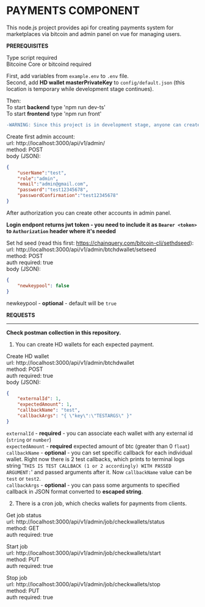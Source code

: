 PAYMENTS COMPONENT
=====================

This node.js project provides api for creating payments system for marketplaces via bitcoin and admin panel on vue for managing users.

**PREREQUISITES**

Type script required  
Bitcoine Core or bitcoind required
  
First, add variables from ```example.env``` to ```.env``` file.  
Second, add **HD wallet masterPrivateKey** to ```config/default.json``` (this location is temporary while development stage continues).

Then:  
To start **backend** type 'npm run dev-ts'  
To start **frontend** type 'npm run front'  

```diff
-WARNING: Since this project is in development stage, anyone can create admin account for testing purposes via unsecured request.    
```

Create first admin account:  
url: http://localhost:3000/api/v1/admin/  
method: POST  
body (JSON):  
```json
{
	"userName":"test",
	"role":"admin",
	"email":"admin@gmail.com",
	"password":"test12345678",
	"passwordConfirmation":"test12345678"
}
```  
After authorization you can create other accounts in admin panel.

**Login endpont returns jwt token - you need to include it as `Bearer <token>` to `Authorization` header where it's needed**

Set hd seed (read this first: https://chainquery.com/bitcoin-cli/sethdseed):  
url: http://localhost:3000/api/v1/admin/btchdwallet/setseed  
method: POST  
auth required: true  
body (JSON):  
```json
{
	"newkeypool": false
}
```  
newkeypool - **optional** - default will be `true`

**REQUESTS**
***
**Check postman collection in this repository.**

1. You can create HD wallets for each expected payment.  

Create HD wallet  
url: http://localhost:3000/api/v1/admin/btchdwallet  
method: POST  
auth required: true  
body (JSON):  
```json
{
	"externalId": 1,
	"expectedAmount": 1,
	"callbackName": "test",
	"callbackArgs": "{ \"key\":\"TESTARGS\" }"
}
```
`externalId` - **required** - you can associate each wallet with any external id (`string` or `number`)  
`expectedAmount` - **required** expected amount of btc (greater than 0 `float`)  
`callbackName` - **optional** - you can set specific callback for each individual wallet. Right now there is 2 test callbacks, which   prints to terminal logs string '`THIS IS TEST CALLBACK (1 or 2 accordingly) WITH PASSED ARGUMENT:`' and passed arguments after it. Now `callbackName` value can be `test` or `test2`.  
`callbackArgs` - **optional** - you can pass some arguments to specified callback in JSON format converted to **escaped string**.  

2. There is a cron job, which checks wallets for payments from clients.  

Get job status  
url: http://localhost:3000/api/v1/admin/job/checkwallets/status  
method: GET  
auth required: true   

Start job  
url: http://localhost:3000/api/v1/admin/job/checkwallets/start  
method: PUT  
auth required: true  

Stop job  
url: http://localhost:3000/api/v1/admin/job/checkwallets/stop  
method: PUT  
auth required: true  
